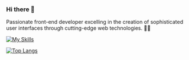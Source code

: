 ### Hi there 👋
Passionate front-end developer excelling in the creation of sophisticated user interfaces through cutting-edge web technologies. 🚀✨

[![My Skills](https://skillicons.dev/icons?i=js,html,css,wasm)](https://skillicons.dev)

[![Top Langs](https://github-readme-stats.vercel.app/api/top-langs/?username=jaycongejay&layout=donut)](https://github.com/anuraghazra/github-readme-stats)
